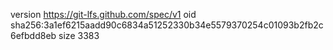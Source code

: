 version https://git-lfs.github.com/spec/v1
oid sha256:3a1ef6215aadd90c6834a51252330b34e5579370254c01093b2fb2c6efbdd8eb
size 3383

